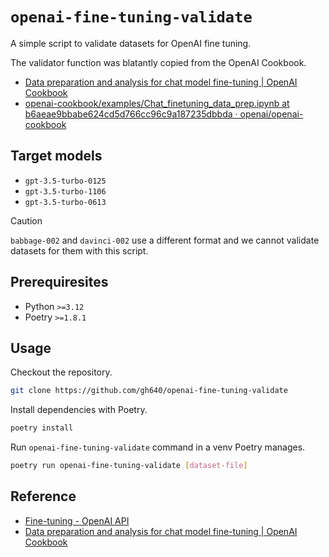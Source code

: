 # `openai-fine-tuning-validate`

A simple script to validate datasets for OpenAI fine tuning. 

The validator function was blatantly copied from the OpenAI Cookbook.

- [Data preparation and analysis for chat model fine-tuning | OpenAI Cookbook](https://cookbook.openai.com/examples/chat_finetuning_data_prep)
- [openai-cookbook/examples/Chat_finetuning_data_prep.ipynb at b6aeae9bbabe624cd5d766cc96c9a187235dbbda · openai/openai-cookbook](https://github.com/openai/openai-cookbook/blob/b6aeae9bbabe624cd5d766cc96c9a187235dbbda/examples/Chat_finetuning_data_prep.ipynb)

## Target models

- `gpt-3.5-turbo-0125`
- `gpt-3.5-turbo-1106`
- `gpt-3.5-turbo-0613`

> [!CAUTION]
> `babbage-002` and `davinci-002` use a different format and we cannot validate datasets for them with this script.

## Prerequiresites

- Python `>=3.12`
- Poetry `>=1.8.1`

## Usage

Checkout the repository.

```bash
git clone https://github.com/gh640/openai-fine-tuning-validate
```

Install dependencies with Poetry.

```bash
poetry install
```

Run `openai-fine-tuning-validate` command in a venv Poetry manages.

```bash
poetry run openai-fine-tuning-validate [dataset-file]
```

## Reference

- [Fine-tuning - OpenAI API](https://platform.openai.com/docs/guides/fine-tuning/preparing-your-dataset)
- [Data preparation and analysis for chat model fine-tuning | OpenAI Cookbook](https://cookbook.openai.com/examples/chat_finetuning_data_prep)

